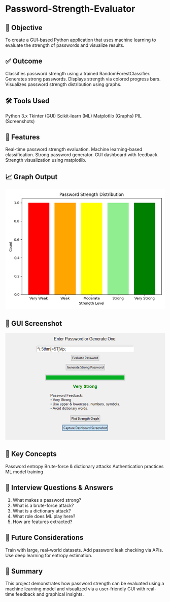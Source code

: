 # Password-Strength-Evaluator

## 🎯 Objective
To create a GUI-based Python application that uses machine learning to evaluate the strength of passwords and visualize results.

## ✅ Outcome
Classifies password strength using a trained RandomForestClassifier.
Generates strong passwords.
Displays strength via colored progress bars.
Visualizes password strength distribution using graphs.

## 🛠 Tools Used
Python 3.x
Tkinter (GUI)
Scikit-learn (ML)
Matplotlib (Graphs)
PIL (Screenshots)

## 🚀 Features
Real-time password strength evaluation.
Machine learning-based classification.
Strong password generator.
GUI dashboard with feedback.
Strength visualization using matplotlib.

## 📈 Graph Output
![Graph](password_strength_graph.png)

## 📸 GUI Screenshot
![GUI](gui_dashboard_screenshot.png)

## 🧠 Key Concepts
Password entropy
Brute-force & dictionary attacks
Authentication practices
ML model training

## 💬 Interview Questions & Answers
1. What makes a password strong? 
2. What is a brute-force attack? 
3. What is a dictionary attack? 
4. What role does ML play here? 
5. How are features extracted?  

## 📌 Future Considerations
Train with large, real-world datasets.
Add password leak checking via APIs.
Use deep learning for entropy estimation.

## 📄 Summary
This project demonstrates how password strength can be evaluated using a machine learning model and visualized via a user-friendly GUI with real-time feedback and graphical insights.
